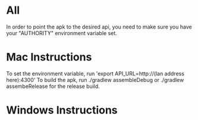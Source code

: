 # All
In order to point the apk to the desired api, you need to make sure you have your "AUTHORITY" environment variable set.


# Mac Instructions

To set the environment variable, run 'export API_URL=http://(lan address here):4300'
To build the apk, run ./gradlew assembleDebug or ./gradlew assembeRelease for the release build.



# Windows Instructions
